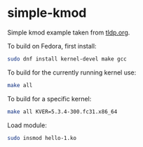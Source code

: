# simple-kmod

Simple kmod example taken from [tldp.org](https://www.tldp.org/LDP/lkmpg/2.6/html/x121.html).

To build on Fedora, first install:

```bash
sudo dnf install kernel-devel make gcc
```

To build for the currently running kernel use:

```bash
make all
```

To build for a specific kernel:

```bash
make all KVER=5.3.4-300.fc31.x86_64
```

Load module:

```bash
sudo insmod hello-1.ko
```
